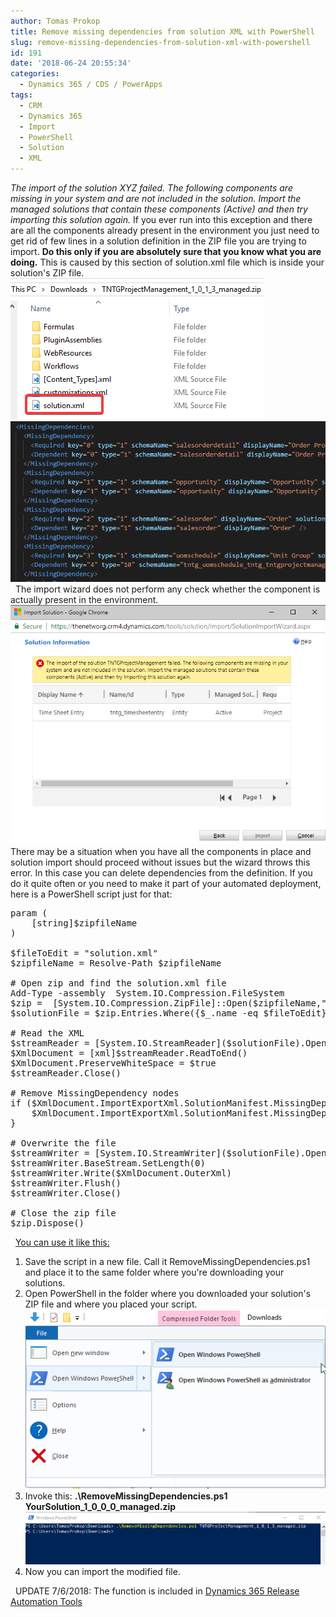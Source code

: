 ```yaml
---
author: Tomas Prokop
title: Remove missing dependencies from solution XML with PowerShell
slug: remove-missing-dependencies-from-solution-xml-with-powershell
id: 191
date: '2018-06-24 20:55:34'
categories:
  - Dynamics 365 / CDS / PowerApps
tags:
  - CRM
  - Dynamics 365
  - Import
  - PowerShell
  - Solution
  - XML
---
```


_The import of the solution XYZ failed. The following components are missing in your system and are not included in the solution. Import the managed solutions that contain these components (Active) and then try importing this solution again._ If you ever run into this exception and there are all the components already present in the environment you just need to get rid of few lines in a solution definition in the ZIP file you are trying to import. **Do this only if you are absolutely sure that you know what you are doing.** This is caused by this section of solution.xml file which is inside your solution's ZIP file. ![](/uploads/2018/06/explorer_2018-06-24_21-40-05.png)   ![](/uploads/2018/06/Code_2018-06-24_21-42-02.png)   The import wizard does not perform any check whether the component is actually present in the environment. ![](/uploads/2018/06/solutionimport.png) There may be a situation when you have all the components in place and solution import should proceed without issues but the wizard throws this error. In this case you can delete dependencies from the definition. If you do it quite often or you need to make it part of your automated deployment, here is a PowerShell script just for that:

<pre class="lang:ps decode:true">param (
    [string]$zipfileName
)

$fileToEdit = "solution.xml"
$zipfileName = Resolve-Path $zipfileName

# Open zip and find the solution.xml file
Add-Type -assembly  System.IO.Compression.FileSystem
$zip =  [System.IO.Compression.ZipFile]::Open($zipfileName,"Update")
$solutionFile = $zip.Entries.Where({$_.name -eq $fileToEdit})

# Read the XML
$streamReader = [System.IO.StreamReader]($solutionFile).Open()
$XmlDocument = [xml]$streamReader.ReadToEnd()
$XmlDocument.PreserveWhiteSpace = $true
$streamReader.Close()

# Remove MissingDependency nodes
if ($XmlDocument.ImportExportXml.SolutionManifest.MissingDependencies -is [Xml.XmlElement]) {
    $XmlDocument.ImportExportXml.SolutionManifest.MissingDependencies.MissingDependency | %{ $_.ParentNode.RemoveChild($_) | Out-Null }
}

# Overwrite the file
$streamWriter = [System.IO.StreamWriter]($solutionFile).Open()
$streamWriter.BaseStream.SetLength(0)
$streamWriter.Write($XmlDocument.OuterXml)
$streamWriter.Flush()
$streamWriter.Close()

# Close the zip file
$zip.Dispose()</pre>

  <span style="text-decoration: underline;">You can use it like this:</span>

1.  Save the script in a new file. Call it RemoveMissingDependencies.ps1 and place it to the same folder where you're downloading your solutions.
2.  Open PowerShell in the folder where you downloaded your solution's ZIP file and where you placed your script. ![](/uploads/2018/06/2018-06-24_21-47-33.png)
3.  Invoke this: **.\RemoveMissingDependencies.ps1 YourSolution_1_0_0_0_managed.zip ![](/uploads/2018/06/powershell_2018-06-24_21-52-59.png)**
4.  Now you can import the modified file.

  UPDATE 7/6/2018: The function is included in [Dynamics 365 Release Automation Tools](https://github.com/TheNetworg/dynamics365-release-automation-tools)